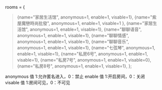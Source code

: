 rooms = {
> {name="家居生活馆", anonymous=1, enable=1, visable=1},
> {name="紫屋魔戀時尚批發", anonymous=1, enable=1, visable=1 },
> {name="家居生活馆", anonymous=1, enable=1, visable=1},
> {name="聊聊语音", anonymous=1, enable=1, visable=1},
> {name="聊聊情感", anonymous=1, enable=1, visable=1},
> {name="聊聊音乐", anonymous=1, enable=1, visable=1},
> {name="七弦琴", anonymous=1, enable=1, visable=1},
> {name="私房6号", anonymous=1, enable=1, visable=1},
> {name="私房7号", anonymous=1, enable=1, visable=0},
> {name="私房8号", anonymous=1, enable=1, visable=1},
};

anonymous 值 1:允许匿名进入，0：禁止
enable 值 1:开启房间，0：关闭
visable 值 1:房间可见，0：不可见